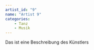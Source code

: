 ```yaml
---
artist_id: "9"
name: "Artist 9"
categories:
    - Tanz
    - Musik
---
```

Das ist eine Beschreibung des Künstlers

